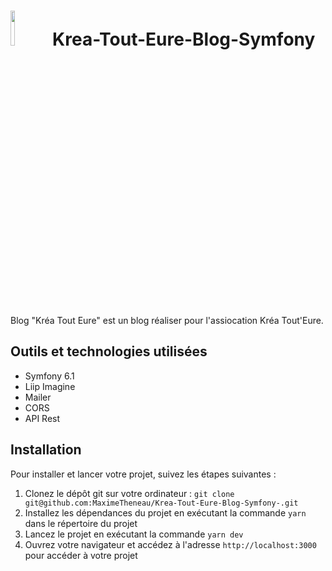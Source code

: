 # <img src="public/uploads/images/logo-krea-tout-eure.webp" width="12%" > Krea-Tout-Eure-Blog-Symfony

Blog "Kréa Tout Eure" est un blog réaliser pour l'assiocation Kréa Tout'Eure.

## Outils et technologies utilisées

- Symfony 6.1
- Liip Imagine 
- Mailer
- CORS
- API Rest

## Installation

Pour installer et lancer votre projet, suivez les étapes suivantes :

1. Clonez le dépôt git sur votre ordinateur : `git clone git@github.com:MaximeTheneau/Krea-Tout-Eure-Blog-Symfony-.git`
2. Installez les dépendances du projet en exécutant la commande `yarn` dans le répertoire du projet
3. Lancez le projet en exécutant la commande `yarn dev`
4. Ouvrez votre navigateur et accédez à l'adresse `http://localhost:3000` pour accéder à votre projet
